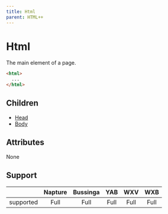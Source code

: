 ```yaml
---
title: Html
parent: HTML++
---
```

# Html

The main element of a page.

```html
<html>
  ...
</html>
```

## Children

- [Head](head.md)
- [Body](body.md)

## Attributes

None

## Support

|           | Napture | Bussinga | YAB  | WXV  | WXB  |
| --------- | :-----: | :------: | :--: | :--: | :--: |
| supported | Full    | Full     | Full | Full | Full |
